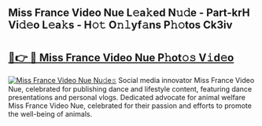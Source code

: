 ## Miss France Video Nue L𝚎a𝚔ed N𝚞𝚍e - Part-krH Vi𝚍𝚎o L𝚎a𝚔s - H𝚘𝚝 O𝚗𝚕yf𝚊ns P𝚑𝚘tos Ck3iv

# <h2><a href="http://kfcln58.oniu.top/?m=Miss+France+Video+Nue">🔗👉 🔴 Miss France Video Nue P𝚑ot𝚘𝚜 V𝚒d𝚎o</a></h2>

[![Miss France Video Nue Nu𝚍e𝚜](https://i.imgur.com/0qMVB7G.gif)](http://kfcln58.oniu.top/?m=Miss+France+Video+Nue)
Social media innovator Miss France Video Nue, celebrated for publishing dance and lifestyle content, featuring dance presentations and personal vlogs. Dedicated advocate for animal welfare Miss France Video Nue, celebrated for their passion and efforts to promote the well-being of animals.  
